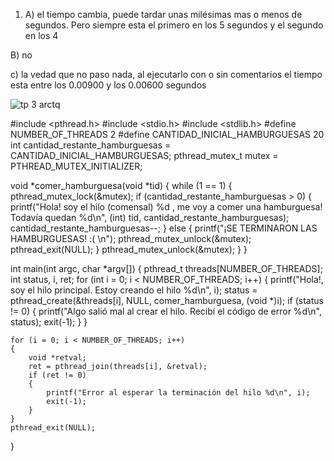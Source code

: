   1)  A) el tiempo cambia, puede tardar unas milésimas mas o menos de segundos. Pero siempre esta el primero en los 5 segundos y el segundo en los 4

B) no

c) la vedad que no paso nada, al ejecutarlo con o sin comentarios el tiempo esta entre los 0.00900 y los 0.00600 segundos

![tp 3 arctq](https://github.com/imanolmirantborde/ASO2024TPs/assets/166465473/bfa59113-160c-4805-bc0b-dedd3ecb401d)

#include <pthread.h>
#include <stdio.h>
#include <stdlib.h>
#define NUMBER_OF_THREADS 2
#define CANTIDAD_INICIAL_HAMBURGUESAS 20
int cantidad_restante_hamburguesas = CANTIDAD_INICIAL_HAMBURGUESAS;
pthread_mutex_t mutex = PTHREAD_MUTEX_INITIALIZER;

void *comer_hamburguesa(void *tid)
{
	while (1 == 1)
	{ 
		pthread_mutex_lock(&mutex);
		if (cantidad_restante_hamburguesas > 0)
		{
			printf("Hola! soy el hilo (comensal) %d , me voy a comer una hamburguesa! Todavía quedan %d\n", (int) tid, cantidad_restante_hamburguesas);
			cantidad_restante_hamburguesas--;
		}
		else
		{
			printf("¡SE TERMINARON LAS HAMBURGUESAS! :( \n");
			pthread_mutex_unlock(&mutex);
			pthread_exit(NULL);
		}
		pthread_mutex_unlock(&mutex);
	}
}

int main(int argc, char *argv[])
{
	pthread_t threads[NUMBER_OF_THREADS];
	int status, i, ret;
	for (int i = 0; i < NUMBER_OF_THREADS; i++)
	{
		printf("Hola!, soy el hilo principal. Estoy creando el hilo %d\n", i);
		status = pthread_create(&threads[i], NULL, comer_hamburguesa, (void *)i);
		if (status != 0)
		{
			printf("Algo salió mal al crear el hilo. Recibí el código de error %d\n", status);
			exit(-1);
		}
	}

	for (i = 0; i < NUMBER_OF_THREADS; i++)
	{
		void *retval;
		ret = pthread_join(threads[i], &retval);
		if (ret != 0)
		{
			printf("Error al esperar la terminación del hilo %d\n", i);
			exit(-1);
		}
	}
	pthread_exit(NULL);
}

